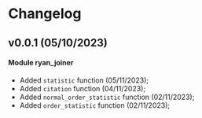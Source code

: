 # Changelog


## v0.0.1 (05/10/2023)


#### Module ryan_joiner
- Added ``statistic`` function (05/11/2023);
- Added ``citation`` function (04/11/2023);
- Added ``normal_order_statistic`` function (02/11/2023);
- Added ``order_statistic`` function (02/11/2023);





